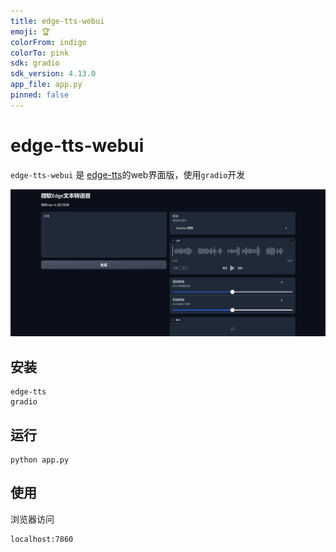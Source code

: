 ```yaml
---
title: edge-tts-webui
emoji: 🏆
colorFrom: indigo
colorTo: pink
sdk: gradio
sdk_version: 4.13.0
app_file: app.py
pinned: false
---
```


# edge-tts-webui

`edge-tts-webui` 是 [edge-tts](https://github.com/rany2/edge-tts)的web界面版，使用`gradio`开发

![](Snipaste.png)

## 安装

    edge-tts
    gradio

## 运行

    python app.py

## 使用

浏览器访问
```
localhost:7860
```